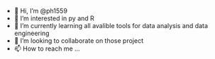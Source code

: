 - 👋 Hi, I’m @ph1559
- 👀 I’m interested in py and R
- 🌱 I’m currently learning all avalible tools for data analysis and data engineering
- 💞️ I’m looking to collaborate on those project
- 📫 How to reach me ...

<!---
ph1559/ph1559 is a ✨ special ✨ repository because its `README.md` (this file) appears on your GitHub profile.
You can click the Preview link to take a look at your changes.
--->
